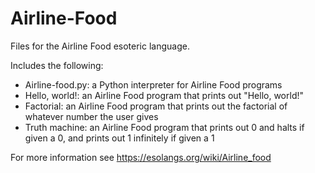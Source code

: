 # Airline-Food
Files for the Airline Food esoteric language.

Includes the following:
- Airline-food.py: a Python interpreter for Airline Food programs
- Hello, world!: an Airline Food program that prints out "Hello, world!"
- Factorial: an Airline Food program that prints out the factorial of whatever number the user gives
- Truth machine: an Airline Food program that prints out 0 and halts if given a 0, and prints out 1 infinitely if given a 1

For more information see https://esolangs.org/wiki/Airline_food
